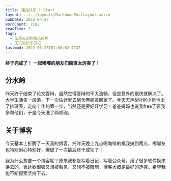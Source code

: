 ```yaml
---
title: 建站快乐 | Start
layout: ../../layouts/MarkdownPostLayout.astro
pubDate: 2022-04-27
wordCount: 2102
readTime: 7
tags:
  - 坠落天边的快乐碎片
  - 天天的快乐日记
lastmod: 2022-06-28T01:00:02.773Z
---
```

**终于完成了！ 一起嘟嘟的朋友们简直太厉害了！**

## 分水岭
昨天终于结束了论文答辩，虽然觉得答辩的不太流畅，但是意外的很快就解决了。大学生活告一段落，下一次估计就去宿舍卷铺盖回家了。今天天声&NHK小组也出了排班表，走向工作的第一步，当然还是要好好学习！爸爸妈妈也说我free了要我多帮他们，于是今天洗了两顿碗。

## 关于博客
今天基本上折腾了一天我的博客，托昨天晚上九点喝咖啡的福我搞到两点，嘟嘟友也特别耐心特别好，爆破了一次最后终于成功了！

我为什么想要一个博客呢？原来我都是写着日记，写着公众号，用了很多软件换来换去的，表达欲很强又想被看见，又想不被限制，博客大概是最好的选择。希望我能不断探索坚持下去。



